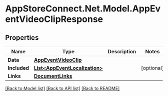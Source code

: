 # AppStoreConnect.Net.Model.AppEventVideoClipResponse

## Properties

Name | Type | Description | Notes
------------ | ------------- | ------------- | -------------
**Data** | [**AppEventVideoClip**](AppEventVideoClip.md) |  | 
**Included** | [**List&lt;AppEventLocalization&gt;**](AppEventLocalization.md) |  | [optional] 
**Links** | [**DocumentLinks**](DocumentLinks.md) |  | 

[[Back to Model list]](../README.md#documentation-for-models) [[Back to API list]](../README.md#documentation-for-api-endpoints) [[Back to README]](../README.md)

